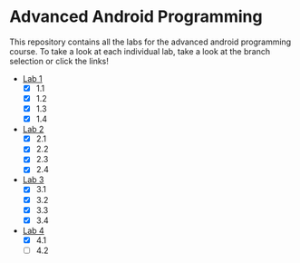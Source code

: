# Advanced Android Programming
This repository contains all the labs for the advanced android programming course. To take a look at each individual lab, take a look at the branch selection or click the links!

- [Lab 1](https://github.com/Makeliiii/slimewave/tree/lab1)
    - [x] 1.1
    - [x] 1.2
    - [x] 1.3
    - [x] 1.4
- [Lab 2](https://github.com/Makeliiii/slimewave/tree/lab2)
    - [x] 2.1
    - [x] 2.2
    - [x] 2.3
    - [x] 2.4
- [Lab 3](https://github.com/Makeliiii/slimewave/tree/lab3)
    - [x] 3.1
    - [x] 3.2
    - [x] 3.3
    - [x] 3.4
- [Lab 4](https://github.com/Makeliiii/slimewave/tree/lab4)
    - [x] 4.1
    - [ ] 4.2
